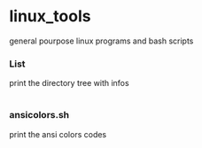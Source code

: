 # linux_tools
general pourpose linux programs and bash scripts

### List
print the directory tree with infos
#

### ansicolors.sh
print the ansi colors codes